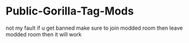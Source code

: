 # Public-Gorilla-Tag-Mods
not my fault if u get banned
make sure to join modded room then leave modded room then it will work
